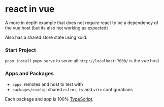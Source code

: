 # react in vue
A more in depth example that does not require react to be a dependency of the vue host (but its also not working as expected)

Also has a shared store state using xoid.

### Start Project
`pnpm install`
`pnpm serve` to serve all
`http://localhost:7000/` is the vue host


### Apps and Packages

- `apps`: remotes and host to test with
- `packages/config`: shared `eslint`, `ts` and `vite` configurations


Each package and app is 100% [TypeScript](https://www.typescriptlang.org/).

